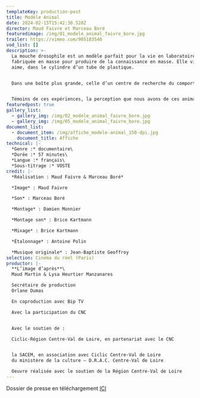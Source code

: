 ```yaml
---
templateKey: production-post
title: Modèle Animal
date: 2024-02-15T15:42:30.528Z
director: Maud Faivre et Marceau Boré
featuredimage: /img/01_modele_animal_faivre_bore.jpg
trailer: https://vimeo.com/905183540
vod_list: []
description: >-
  La mouche drosophile est un modèle parfait pour la vie en laboratoire,
  fabriquée en masse pour produire de la connaissance en masse. Elle vit, meurt,
  aime, dans le cylindre d’un tube de plastique.


  Dans une boîte plus grande, celle d’un centre de recherche du comportement animal, des humains produisent des expériences étonnantes avec ces insectes.


  Témoins de ces expériences, la perception que nous avons de ces animaux familiers est petit à petit transformée.
featuredpost: true
gallery_list:
  - gallery_img: /img/02_modele_animal_faivre_bore.jpg
  - gallery_img: /img/05_modele_animal_faivre_bore.jpg
document_list:
  - document_item: /img/affiche_modele-animal_150-dpi.jpg
    document_title: Affiche
technical: |-
  *Genre :* documentaire\
  *Durée :* 57 minutes\
  *Langue :* français\
  *Sous-titrage :* VOSTE
credit: |-
  *Réalisation : Maud Faivre & Marceau Boré*

  *Image* : Maud Faivre

  *Son* : Marceau Boré

  *Montage* : Damien Monnier

  *Montage son* : Brice Kartmann

  *Mixage* : Brice Kartmann

  *Étalonnage* : Antoine Polin

  *Musique originale* : Jean-Baptiste Geoffroy
selection: Cinéma du réel (Paris)
productor: |-
  **L’image d’après**\
  Maud Martin & Lysa Heurtier Manzanares

  Secrétaire de production
  Orlane Dumas

  En coproduction avec Bip TV

  Avec la participation du CNC


  Avec le soutien de :

  Ciclic-Région Centre-Val de Loire, en partenariat avec le CNC


  la SACEM, en association avec Ciclic Centre-Val de Loire
  du ministère de la culture – D.R.A.C. Centre-Val de Loire

  Oeuvre réalisée avec le soutien de la Région Centre-Val de Loire
---
```

Dossier de presse en téléchargement [ICI](https://gofile.me/5ieuy/9aOXl7ejc)